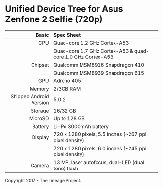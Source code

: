 Unified Device Tree for Asus Zenfone 2 Selfie (720p)
===========================================

Basic   | Spec Sheet
-------:|:-------------------------
CPU     | Quad-core 1.2 GHz Cortex-A53
        | Quad-core 1.7 GHz Cortex-A53 & quad-core 1.0 GHz Cortex-A53
Chipset | Qualcomm MSM8916 Snapdragon 410
        | Qualcomm MSM8939 Snapdragon 615
GPU     | Adreno 405
Memory  | 2/3GB RAM
Shipped Android Version | 5.0.2
Storage | 16/32 GB
MicroSD | Up to 128 GB
Battery | Li-Po 3000mAh battery
Display | 720 x 1280 pixels, 5.5 inches (~267 ppi pixel density)
        | 720 x 1280 pixels, 6.0 inches (~245 ppi pixel density)
Camera  | 13 MP, laser autofocus, dual-LED (dual tone) flash

Copyright 2017 - The Lineage Project.
